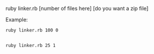 ruby linker.rb [number of files here] [do you want a zip file]

Example:



	ruby linker.rb 100 0
	
	
	ruby linker.rb 25 1
